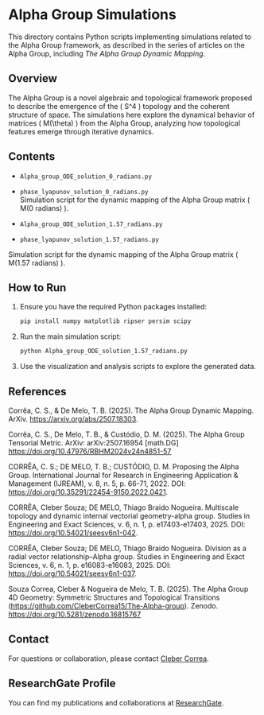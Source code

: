 # Alpha Group Simulations

This directory contains Python scripts implementing simulations related to the Alpha Group framework, as described in the series of articles on the Alpha Group, including *The Alpha Group Dynamic Mapping*.

## Overview

The Alpha Group is a novel algebraic and topological framework proposed to describe the emergence of the \( S^4 \) topology and the coherent structure of space. The simulations here explore the dynamical behavior of matrices \( M(\theta) \) from the Alpha Group, analyzing how topological features emerge through iterative dynamics.

## Contents

- `Alpha_group_ODE_solution_0_radians.py`
- `phase_lyapunov_solution_0_radians.py`  
  Simulation script for the dynamic mapping of the Alpha Group matrix \( M(0 radians) \).

- `Alpha_group_ODE_solution_1.57_radians.py`
- `phase_lyapunov_solution_1.57_radians.py`
  
Simulation script for the dynamic mapping of the Alpha Group matrix \( M(1.57 radians) \).


## How to Run

1. Ensure you have the required Python packages installed:  
   ```bash
   pip install numpy matplotlib ripser persim scipy
   ```

2. Run the main simulation script:  
   ```bash
   python Alpha_group_ODE_solution_1.57_radians.py
   ```

3. Use the visualization and analysis scripts to explore the generated data.

## References

Corrêa, C. S., & De Melo, T. B. (2025). The Alpha Group Dynamic Mapping. ArXiv. https://arxiv.org/abs/2507.18303.

Corrêa, C. S., De Melo, T. B., & Custódio, D. M. (2025). The Alpha Group Tensorial Metric. ArXiv: arXiv:2507.16954 [math.DG] https://doi.org/10.47976/RBHM2024v24n4851-57

CORRÊA, C. S.; DE MELO, T. B.; CUSTÓDIO, D. M. Proposing the Alpha Group. International Journal for Research in Engineering Application & Management (IJREAM), v. 8, n. 5, p. 66-71, 2022. DOI: https://doi.org/10.35291/22454-9150.2022.0421.

CORRÊA, Cleber Souza; DE MELO, Thiago Braido Nogueira. Multiscale topology and dynamic internal vectorial geometry-alpha group. Studies in Engineering and Exact Sciences, v. 6, n. 1, p. e17403-e17403, 2025. DOI: https://doi.org/10.54021/seesv6n1-042.

CORRÊA, Cleber Souza; DE MELO, Thiago Braido Nogueira. Division as a radial vector relationship–Alpha group. Studies in Engineering and Exact Sciences, v. 6, n. 1, p. e16083-e16083, 2025. DOI: https://doi.org/10.54021/seesv6n1-037. 

Souza Correa, Cleber & Nogueira de Melo, T. B. (2025). The Alpha Group 4D Geometry: Symmetric Structures and Topological Transitions (https://github.com/CleberCorrea15/The-Alpha-group). Zenodo. https://doi.org/10.5281/zenodo.16815767

## Contact

For questions or collaboration, please contact [Cleber Correa](https://github.com/CleberCorrea15).

## ResearchGate Profile

You can find my publications and collaborations at [ResearchGate](https://www.researchgate.net/profile/Cleber-Souza-Correa?ev=hdr_xprf).
